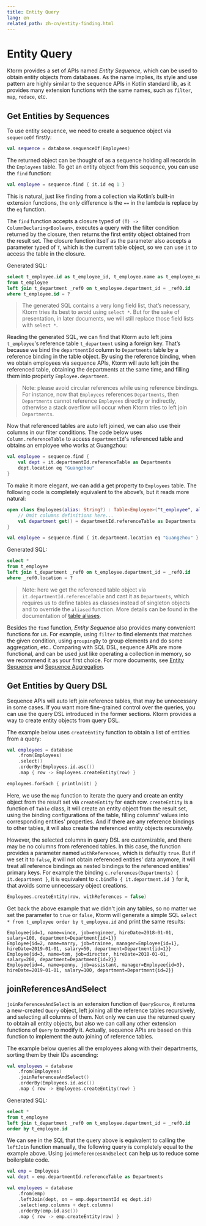 ```yaml
---
title: Entity Query
lang: en
related_path: zh-cn/entity-finding.html
---
```


# Entity Query

Ktorm provides a set of APIs named *Entity Sequence*, which can be used to obtain entity objects from databases. As the name implies, its style and use pattern are highly similar to the sequence APIs in Kotlin standard lib, as it provides many extension functions with the same names, such as `filter`, `map`, `reduce`, etc.

## Get Entities by Sequences

To use entity sequence, we need to create a sequence object via `sequenceOf` firstly: 

```kotlin
val sequence = database.sequenceOf(Employees)
```

The returned object can be thought of as a sequence holding all records in the `Employees` table. To get an entity object from this sequence, you can use the `find` function: 

```kotlin
val employee = sequence.find { it.id eq 1 }
```

This is natural, just like finding from a collection via Kotlin’s built-in extension functions, the only difference is the `==` in the lambda is replace by the `eq` function.

The `find` function accepts a closure typed of `(T) -> ColumnDeclaring<Boolean>`, executes a query with the filter condition returned by the closure, then returns the first entity object obtained from the result set. The closure function itself as the parameter also accepts a parameter typed of `T`, which is the current table object, so we can use `it` to access the table in the closure.

Generated SQL: 

```sql
select t_employee.id as t_employee_id, t_employee.name as t_employee_name, t_employee.job as t_employee_job, t_employee.manager_id as t_employee_manager_id, t_employee.hire_date as t_employee_hire_date, t_employee.salary as t_employee_salary, t_employee.department_id as t_employee_department_id, _ref0.id as _ref0_id, _ref0.name as _ref0_name, _ref0.location as _ref0_location 
from t_employee 
left join t_department _ref0 on t_employee.department_id = _ref0.id 
where t_employee.id = ? 
```

> The generated SQL contains a very long field list, that’s necessary, Ktorm tries its best to avoid using `select *`. But for the sake of presentation, in later documents, we will still replace those field lists with `select *`.

Reading the generated SQL, we can find that Ktorm auto left joins `t_employee`'s reference table `t_department` using a foreign key. That’s because we bind the `departmentId` column to `Departments` table by a reference binding in the table object. By using the reference binding, when we obtain employees via sequence APIs, Ktorm will auto left join the referenced table, obtaining the departments at the same time, and filling them into property `Employee.department`.

> Note: please avoid circular references while using reference bindings. For instance, now that `Employees` references `Departments`, then `Departments` cannot reference `Employees` directly or indirectly, otherwise a stack overflow will occur when Ktorm tries to left join `Departments`. 

Now that referenced tables are auto left joined, we can also use their columns in our filter conditions. The code below uses `Column.referenceTable` to access `departmentId`'s referenced table and obtains an employee who works at Guangzhou:

```kotlin
val employee = sequence.find {
    val dept = it.departmentId.referenceTable as Departments
    dept.location eq "Guangzhou"
}
```

To make it more elegant, we can add a get property to `Employees` table. The following code is completely equivalent to the above’s, but it reads more natural: 

```kotlin
open class Employees(alias: String?) : Table<Employee>("t_employee", alias) {
    // Omit columns definitions here...
    val department get() = departmentId.referenceTable as Departments
}

val employee = sequence.find { it.department.location eq "Guangzhou" }
```

Generated SQL: 

````sql
select * 
from t_employee 
left join t_department _ref0 on t_employee.department_id = _ref0.id 
where _ref0.location = ? 
````

> Note: here we get the referenced table object via `it.departmentId.referenceTable` and cast it as `Departments`, which requires us to define tables as classes instead of singleton objects and to override the `aliased` function. More details can be found in the documentation of [table aliases](./joining.html#Self-Joining-amp-Table-Aliases).

Besides the `find` function, *Entity Sequence* also provides many convenient functions for us. For example, using `filter` to find elements that matches the given condition, using `groupingBy` to group elements and do some aggregation, etc.. Comparing with SQL DSL, sequence APIs are more functional, and can be used just like operating a collection in memory, so we recommend it as your first choice. For more documents, see [Entity Sequence](./entity-sequence.html) and [Sequence Aggregation](./sequence-aggregation.html).

## Get Entities by Query DSL

Sequence APIs will auto left join reference tables, that may be unnecessary in some cases. If you want more fine-grained control over the queries, you can use the query DSL introduced in the former sections. Ktorm provides a way to create entity objects from query DSL. 

The example below uses `createEntity` function to obtain a list of entities from a query: 

```kotlin
val employees = database
    .from(Employees)
    .select()
    .orderBy(Employees.id.asc())
    .map { row -> Employees.createEntity(row) }

employees.forEach { println(it) }
```

Here, we use the `map` function to iterate the query and create an entity object from the result set via `createEntity` for each row. `createEntity` is a function of `Table` class, it will create an entity object from the result set, using the binding configurations of the table, filling columns' values into corresponding entities' properties. And if there are any reference bindings to other tables, it will also create the referenced entity objects recursively. 

However, the selected columns in query DSL are customizable, and there may be no columns from referenced tables. In this case, the function provides a parameter named `withReferences`, which is defaultly `true`. But if we set it to `false`, it will not obtain referenced entities' data anymore, it will treat all reference bindings as nested bindings to the referenced entities' primary keys. For example the binding `c.references(Departments) { it.department }`, it is equivalent to `c.bindTo { it.department.id }` for it, that avoids some unnecessary object creations. 

```kotlin
Employees.createEntity(row, withReferences = false)
```

Get back the above example that we didn't join any tables, so no matter we set the parameter to `true` or `false`, Ktorm will generate a simple SQL `select * from t_employee order by t_employee.id` and print the same results:  

```plain
Employee{id=1, name=vince, job=engineer, hireDate=2018-01-01, salary=100, department=Department{id=1}}
Employee{id=2, name=marry, job=trainee, manager=Employee{id=1}, hireDate=2019-01-01, salary=50, department=Department{id=1}}
Employee{id=3, name=tom, job=director, hireDate=2018-01-01, salary=200, department=Department{id=2}}
Employee{id=4, name=penny, job=assistant, manager=Employee{id=3}, hireDate=2019-01-01, salary=100, department=Department{id=2}}
```

## joinReferencesAndSelect

`joinReferencesAndSelect` is an extension function of `QuerySource`, it returns a new-created `Query` object, left joining all the reference tables recursively, and selecting all columns of them. Not only we can use the returned query to obtain all entity objects, but also we can call any other extension functions of `Query` to modify it. Actually, sequence APIs are based on this function to implement the auto joining of reference tables. 

The example below queries all the employees along with their departments, sorting them by their IDs ascending: 

```kotlin
val employees = database
    .from(Employees)
    .joinReferencesAndSelect()
    .orderBy(Employees.id.asc())
    .map { row -> Employees.createEntity(row) }
```

Generated SQL: 

```sql
select * 
from t_employee 
left join t_department _ref0 on t_employee.department_id = _ref0.id 
order by t_employee.id 
```

We can see in the SQL that the query above is equivalent to calling the `leftJoin` function manually, the following query is completely equal to the example above. Using `joinReferencesAndSelect` can help us to reduce some boilerplate code. 

```kotlin
val emp = Employees
val dept = emp.departmentId.referenceTable as Departments

val employees = database
    .from(emp)
    .leftJoin(dept, on = emp.departmentId eq dept.id)
    .select(emp.columns + dept.columns)
    .orderBy(emp.id.asc())
    .map { row -> emp.createEntity(row) }
```